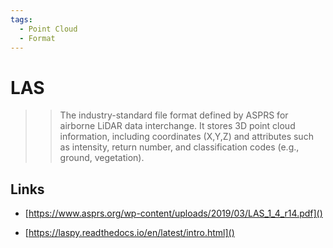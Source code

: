```yaml
---
tags:
  - Point Cloud
  - Format
---
```


# LAS
>>The industry-standard file format defined by ASPRS for airborne LiDAR data interchange. It stores 3D point cloud information, including coordinates (X,Y,Z) and attributes such as intensity, return number, and classification codes (e.g., ground, vegetation).
## Links
- [https://www.asprs.org/wp-content/uploads/2019/03/LAS_1_4_r14.pdf]()

- [https://laspy.readthedocs.io/en/latest/intro.html]()